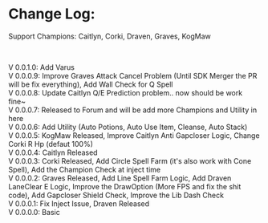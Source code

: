 ﻿# Change Log:

Support Champions: Caitlyn, Corki, Draven, Graves, KogMaw <br>

<br>

V 0.0.1.0: Add Varus <br>
V 0.0.0.9: Improve Graves Attack Cancel Problem (Until SDK Merger the PR will be fix everything), Add Wall Check for Q Spell <br>
V 0.0.0.8: Update Caitlyn Q/E Prediction problem.. now should be work fine~ <br>
V 0.0.0.7: Released to Forum and will be add more Champions and Utility in here <br>
V 0.0.0.6: Add Utility (Auto Potions, Auto Use Item, Cleanse, Auto Stack) <br>
V 0.0.0.5: KogMaw Released, Improve Caitlyn Anti Gapcloser Logic, Change Corki R Hp (defaut 100%) <br>
V 0.0.0.4: Caitlyn Released <br>
V 0.0.0.3: Corki Released, Add Circle Spell Farm (it's also work with Cone Spell), Add the Champion Check at inject time<br>
V 0.0.0.2: Graves Released, Add Line Spell Farm Logic, Add Draven LaneClear E Logic, Improve the DrawOption (More FPS and fix the shit code), Add Gapcloser Shield Check, Improve the Lib Dash Check<br>
V 0.0.0.1: Fix Inject Issue, Draven Released<br>
V 0.0.0.0: Basic<br>